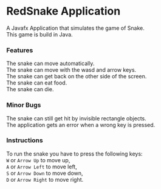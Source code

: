 # RedSnake Application
A Javafx Application that simulates the game of Snake.\
This game is build in Java.

### Features
The snake can move automatically.\
The snake can move with the wasd and arrow keys.\
The snake can get back on the other side of the screen.\
The snake can eat food.\
The snake can die.

### Minor Bugs
The snake can still get hit by invisible rectangle objects.\
The application gets an error when a wrong key is pressed.

### Instructions
To run the snake you have to press the following keys:\
`W` or `Arrow Up` to move up,\
`A` or `Arrow Left` to move left,\
`S` or `Arrow Down` to move down,\
`D` or `Arrow Right` to move right.
